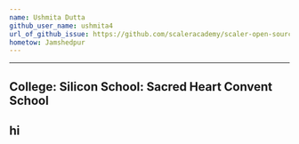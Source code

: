 ```yaml
---
name: Ushmita Dutta
github_user_name: ushmita4
url_of_github_issue: https://github.com/scaleracademy/scaler-open-source-september-challenge/issues/330
hometow: Jamshedpur
---
```

---
College: Silicon
School: Sacred Heart Convent School
---
## hi